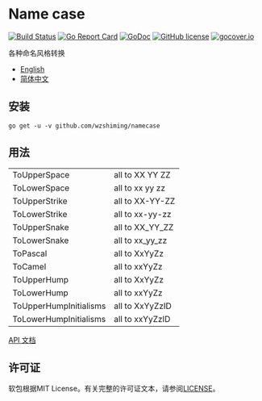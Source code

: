 # Name case

[![Build Status](https://travis-ci.org/wzshiming/namecase.svg?branch=master)](https://travis-ci.org/wzshiming/namecase)
[![Go Report Card](https://goreportcard.com/badge/github.com/wzshiming/namecase)](https://goreportcard.com/report/github.com/wzshiming/namecase)
[![GoDoc](https://godoc.org/github.com/wzshiming/namecase?status.svg)](https://godoc.org/github.com/wzshiming/namecase)
[![GitHub license](https://img.shields.io/github/license/wzshiming/namecase.svg)](https://github.com/wzshiming/namecase/blob/master/LICENSE)
[![gocover.io](https://gocover.io/_badge/github.com/wzshiming/namecase)](https://gocover.io/github.com/wzshiming/namecase)

各种命名风格转换

- [English](https://github.com/wzshiming/namecase/blob/master/README.md)
- [简体中文](https://github.com/wzshiming/namecase/blob/master/README_cn.md)

## 安装

``` shell
go get -u -v github.com/wzshiming/namecase
```

## 用法

|                        |                 |
| ---------------------- | --------------- |
| ToUpperSpace           | all to XX YY ZZ |
| ToLowerSpace           | all to xx yy zz |
| ToUpperStrike          | all to XX-YY-ZZ |
| ToLowerStrike          | all to xx-yy-zz |
| ToUpperSnake           | all to XX_YY_ZZ |
| ToLowerSnake           | all to xx_yy_zz |
| ToPascal               | all to XxYyZz   |
| ToCamel                | all to xxYyZz   |
| ToUpperHump            | all to XxYyZz   |
| ToLowerHump            | all to xxYyZz   |
| ToUpperHumpInitialisms | all to XxYyZzID |
| ToLowerHumpInitialisms | all to xxYyZzID |

[API 文档](http://godoc.org/github.com/wzshiming/namecase)

## 许可证

软包根据MIT License。有关完整的许可证文本，请参阅[LICENSE](https://github.com/wzshiming/namecase/blob/master/LICENSE)。
